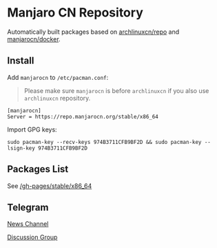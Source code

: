 # Manjaro CN Repository

Automatically built packages based on [archlinuxcn/repo](https://github.com/archlinuxcn/repo) and [manjarocn/docker](https://github.com/manjarocn/docker).

## Install

Add `manjarocn` to `/etc/pacman.conf`:

 > Please make sure `manjarocn` is before `archlinuxcn` if you also use `archlinuxcn` repository.

```
[manjarocn]
Server = https://repo.manjarocn.org/stable/x86_64
```

Import GPG keys:

```
sudo pacman-key --recv-keys 974B3711CFB9BF2D && sudo pacman-key --lsign-key 974B3711CFB9BF2D
```

## Packages List

See [/gh-pages/stable/x86_64](https://github.com/manjarocn/repo/tree/gh-pages/stable/x86_64)

## Telegram

[News Channel](https://t.me/manjarocn_news)

[Discussion Group](https://t.me/manjarocn_group)
